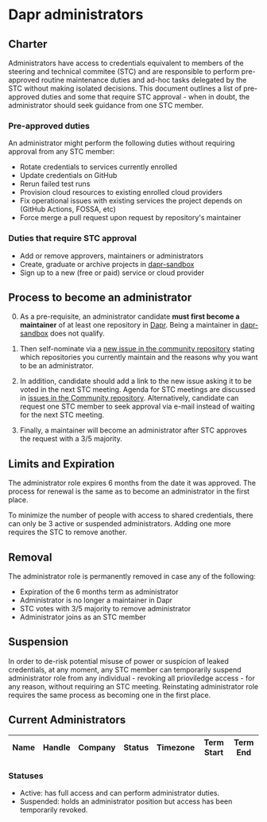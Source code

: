 # Dapr administrators

## Charter

Administrators have access to credentials equivalent to members of the steering and technical commitee (STC) and are responsible to perform pre-approved routine maintenance duties and ad-hoc tasks delegated by the STC without making isolated decisions. This document outlines a list of pre-approved duties and some that require STC approval - when in doubt, the administrator should seek guidance from one STC member.

### Pre-approved duties

An administrator might perform the following duties without requiring approval from any STC member:

* Rotate credentials to services currently enrolled
* Update credentials on GitHub
* Rerun failed test runs
* Provision cloud resources to existing enrolled cloud providers
* Fix operational issues with existing services the project depends on (GitHub Actions, FOSSA, etc)
* Force merge a pull request upon request by repository's maintainer

### Duties that require STC approval

* Add or remove approvers, maintainers or administrators
* Create, graduate or archive projects in [dapr-sandbox](https://github.com/dapr-sandbox)
* Sign up to a new (free or paid) service or cloud provider

## Process to become an administrator

0. As a pre-requisite, an administrator candidate **must first become a maintainer** of at least one repository in [Dapr](https://github.com/dapr). Being a maintainer in [dapr-sandbox](https://github.com/dapr-sandbox) does not qualify.

1. Then self-nominate via a [new issue in the community repository](https://github.com/dapr/community/issues/new) stating which repositories you currently maintain and the reasons why you want to be an administrator.

2. In addition, candidate should add a link to the new issue asking it to be voted in the next STC meeting. Agenda for STC meetings are discussed in [issues in the Community repository](https://github.com/dapr/community/issues). Alternatively, candidate can request one STC member to seek approval via e-mail instead of waiting for the next STC meeting.

3. Finally, a maintainer will become an administrator after STC approves the request with a 3/5 majority.

## Limits and Expiration

The administrator role expires 6 months from the date it was approved. The process for renewal is the same as to become an administrator in the first place.

To minimize the number of people with access to shared credentials, there can only be 3 active or suspended administrators. Adding one more requires the STC to remove another.

## Removal

The administrator role is permanently removed in case any of the following:
* Expiration of the 6 months term as administrator
* Administrator is no longer a maintainer in Dapr
* STC votes with 3/5 majority to remove administrator
* Administrator joins as an STC member

## Suspension

In order to de-risk potential misuse of power or suspicion of leaked credentials, at any moment, any STC member can temporarily suspend administrator role from any individual - revoking all prioviledge access - for any reason, without requiring an STC meeting. Reinstating administrator role requires the same process as becoming one in the first place.

## Current Administrators

| Name | Handle | Company | Status | Timezone | Term Start | Term End |
| - | - | -  | - | - | - | -

### Statuses
   * Active: has full access and can perform administrator duties.
   * Suspended: holds an administrator position but access has been temporarily revoked.